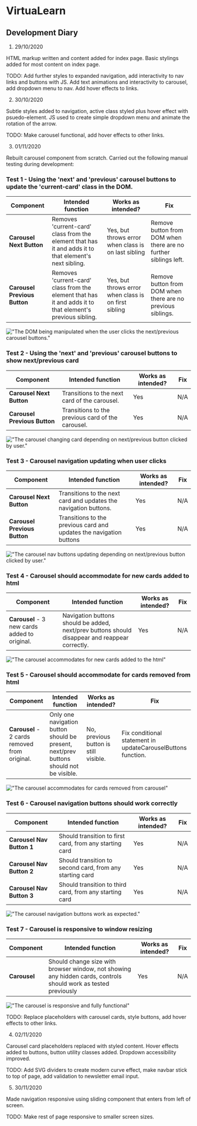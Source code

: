 # VirtuaLearn

## Development Diary

1. 29/10/2020

HTML markup written and content added for index page. Basic stylings added for most content on index page. 

TODO: Add further styles to expanded navigation, add interactivity to nav links and buttons with JS. Add text animations and interactivity to carousel, add dropdown menu to nav. Add hover effects to links.

2. 30/10/2020

Subtle styles added to navigation, active class styled plus hover effect with psuedo-element. JS used to create simple dropdown menu and animate the rotation of the arrow.

TODO: Make carousel functional, add hover effects to other links.

3. 01/11/2020

Rebuilt carousel component from scratch. Carried out the following manual testing during development:

### Test 1 - Using the 'next' and 'previous' carousel buttons to update the 'current-card' class in the DOM.

| Component | Intended function | Works as intended? | Fix |
| --------- | ----------------- | ------------------ | --- |
| **Carousel Next Button** | Removes 'current-card' class from the element that has it and adds it to that element's next sibling. | Yes, but throws error when class is on last sibling | Remove button from DOM when there are no further siblings left. |
| **Carousel Previous Button** | Removes 'current-card' class from the element that has it and adds it to that element's previous sibling. | Yes, but throws error when class is on first sibling | Remove button from DOM when there are no previous siblings. |

!["The DOM being manipulated when the user clicks the next/previous carousel buttons."](assets/write-up/carousel-next-prev-btns-class-test.gif)

### Test 2 - Using the 'next' and 'previous' carousel buttons to show next/previous card

| Component | Intended function | Works as intended? | Fix |
| --------- | ----------------- | ------------------ | --- |
| **Carousel Next Button** | Transitions to the next card of the carousel. | Yes | N/A |
| **Carousel Previous Button** | Transitions to the previous card of the carousel. | Yes | N/A |

!["The carousel changing card depending on next/previous button clicked by user."](assets/write-up/carousel-next-prev-btns-transition-test.gif)

### Test 3 - Carousel navigation updating when user clicks

| Component | Intended function | Works as intended? | Fix |
| --------- | ----------------- | ------------------ | --- |
| **Carousel Next Button** | Transitions to the next card and updates the navigation buttons. | Yes | N/A |
| **Carousel Previous Button** | Transitions to the previous card and updates the navigation buttons | Yes | N/A |

!["The carousel nav buttons updating depending on next/previous button clicked by user."](assets/write-up/carousel-nav-btns-updating-test.gif)

### Test 4 - Carousel should accommodate for new cards added to html
| Component | Intended function | Works as intended? | Fix |
| --------- | ----------------- | ------------------ | --- |
| **Carousel** - 3 new cards added to original. | Navigation buttons should be added, next/prev buttons should disappear and reappear correctly. | Yes | N/A |

!["The carousel accommodates for new cards added to the html"](assets/write-up/carousel-cards-added-test.gif)

### Test 5 - Carousel should accommodate for cards removed from html
| Component | Intended function | Works as intended? | Fix |
| --------- | ----------------- | ------------------ | --- |
| **Carousel** - 2 cards removed from original. | Only one navigation button should be present, next/prev buttons should not be visible. | No, previous button is still visible. | Fix conditional statement in updateCarouselButtons function. |

!["The carousel accommodates for cards removed from carousel"](assets/write-up/carousel-cards-removed-test.jpg)

### Test 6 - Carousel navigation buttons should work correctly
| Component | Intended function | Works as intended? | Fix |
| --------- | ----------------- | ------------------ | --- |
| **Carousel Nav Button 1** | Should transition to first card, from any starting card | Yes | N/A |
| **Carousel Nav Button 2** | Should transition to second card, from any starting card | Yes | N/A |
| **Carousel Nav Button 3** | Should transition to third card, from any starting card | Yes | N/A |

!["The carousel navigation buttons work as expected."](assets/write-up/carousel-navigation-btns-test.gif)

### Test 7 - Carousel is responsive to window resizing

| Component | Intended function | Works as intended? | Fix |
| --------- | ----------------- | ------------------ | --- |
| **Carousel** | Should change size with browser window, not showing any hidden cards, controls should work as tested previously | Yes | N/A |

!["The carousel is responsive and fully functional"](assets/write-up/carousel-responsive-test.gif)

TODO: Replace placeholders with carousel cards, style buttons, add hover effects to other links.

4. 02/11/2020

Carousel card placeholders replaced with styled content. Hover effects added to buttons, button utility classes added. Dropdown accessibility improved.

TODO: Add SVG dividers to create modern curve effect, make navbar stick to top of page, add validation to newsletter email input.

5. 30/11/2020

Made navigation responsive using sliding component that enters from left of screen.

TODO: Make rest of page responsive to smaller screen sizes.
